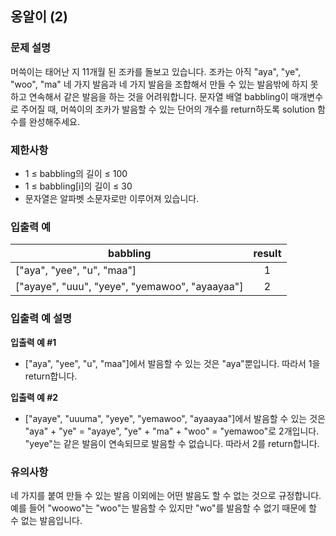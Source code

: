 ## 옹알이 (2)
### 문제 설명
머쓱이는 태어난 지 11개월 된 조카를 돌보고 있습니다. 조카는 아직 "aya", "ye", "woo", "ma" 네 가지 발음과 네 가지 발음을 조합해서 만들 수 있는 발음밖에 하지 못하고 연속해서 같은 발음을 하는 것을 어려워합니다. 문자열 배열 babbling이 매개변수로 주어질 때, 머쓱이의 조카가 발음할 수 있는 단어의 개수를 return하도록 solution 함수를 완성해주세요.

### 제한사항
- 1 ≤ babbling의 길이 ≤ 100
- 1 ≤ babbling[i]의 길이 ≤ 30
- 문자열은 알파벳 소문자로만 이루어져 있습니다.

### 입출력 예
|babbling|result|
|---|:---:|
|["aya", "yee", "u", "maa"]|1|
|["ayaye", "uuu", "yeye", "yemawoo", "ayaayaa"]|2|

### 입출력 예 설명
<b>입출력 예 #1</b>

- ["aya", "yee", "u", "maa"]에서 발음할 수 있는 것은 "aya"뿐입니다. 따라서 1을 return합니다.

<b>입출력 예 #2</b>

- ["ayaye", "uuuma", "yeye", "yemawoo", "ayaayaa"]에서 발음할 수 있는 것은 "aya" + "ye" = "ayaye", "ye" + "ma" + "woo" = "yemawoo"로 2개입니다. "yeye"는 같은 발음이 연속되므로 발음할 수 없습니다. 따라서 2를 return합니다.

### 유의사항
네 가지를 붙여 만들 수 있는 발음 이외에는 어떤 발음도 할 수 없는 것으로 규정합니다. 예를 들어 "woowo"는 "woo"는 발음할 수 있지만 "wo"를 발음할 수 없기 때문에 할 수 없는 발음입니다.